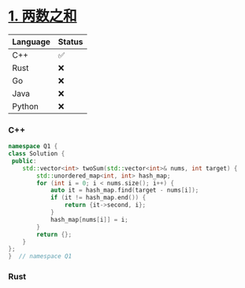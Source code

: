# [1. 两数之和](https://leetcode.cn/problems/two-sum/)

| Language              | Status |
|:----------------------|:-------|
| <a id="C++">C++</a>   | ✅      |
| <a id="Rust">Rust</a> | ❌      |
| Go                    | ❌      |
| Java                  | ❌      |
| Python                | ❌      |


### C++

```cpp
namespace Q1 {
class Solution {
 public:
    std::vector<int> twoSum(std::vector<int>& nums, int target) {
        std::unordered_map<int, int> hash_map;
        for (int i = 0; i < nums.size(); i++) {
            auto it = hash_map.find(target - nums[i]);
            if (it != hash_map.end()) {
                return {it->second, i};
            }
            hash_map[nums[i]] = i;
        }
        return {};
    }
};
}  // namespace Q1
```

### Rust

```rust
```